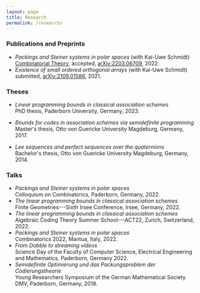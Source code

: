 ```yaml
---
layout: page
title: Research
permalink: /research/
---
```


### Publications and Preprints

- *Packings and Steiner systems in polar spaces* (with Kai-Uwe Schmidt)\
  [Combinatorial Theory](https://escholarship.org/uc/combinatorial_theory), accepted, [arXiv:2203.06709](https://arxiv.org/pdf/2203.06709.pdf), 2022.
- *Existence of small ordered orthogonal arrays* (with Kai-Uwe Schmidt)\
  submitted, [arXiv:2109.01586](https://arxiv.org/pdf/2109.01586.pdf), 2021.

### Theses

+ *Linear programming bounds in classical association schemes*\
  PhD thesis, Paderborn University, Germany, 2023.
- *Bounds for codes in association schemes via semidefinite programming*\
  Master's thesis, Otto von Guericke University Magdeburg, Germany, 2017.
+ *Lee sequences and perfect sequences over the quaternions*\
  Bachelor's thesis, Otto von Guericke University Magdeburg, Germany, 2014.


### Talks

- *Packings and Steiner systems in polar spaces*\
  Colloquium on Combinatorics, Paderborn, Germany, 2022.
- *The linear programming bounds in classical association schemes*\
  Finite Geometries---Sixth Irsee Conference, Irsee, Germany, 2022.
- *The linear programming bounds in classical association schemes*\
  Algebraic Coding Theory Summer School---ACT22, Zurich, Switzerland, 2022.
- *Packings and Steiner systems in polar spaces*\
  Combinatorics 2022, Mantua, Italy, 2022.
- *From Dobble to streaming videos*\
  Science Day of the Faculty of Computer Science, Electrical Engineering and Mathematics, Paderborn, Germany 2022.
- *Semidefinite Optimierung und das Packungsproblem der Codierungstheorie*\
  Young Researchers Symposium of the German Mathematical Society DMV, Paderborn, Germany, 2018.
